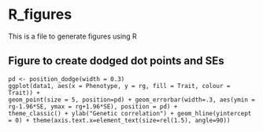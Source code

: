 # R_figures
This is a file to generate figures using R


## Figure to create dodged dot points and SEs

```{R}
pd <- position_dodge(width = 0.3)
ggplot(data1, aes(x = Phenotype, y = rg, fill = Trait, colour = Trait)) + 
geom_point(size = 5, position=pd) + geom_errorbar(width=.3, aes(ymin = rg-1.96*SE, ymax = rg+1.96*SE), position = pd) +
theme_classic() + ylab("Genetic correlation") + geom_hline(yintercept = 0) + theme(axis.text.x=element_text(size=rel(1.5), angle=90))
```
